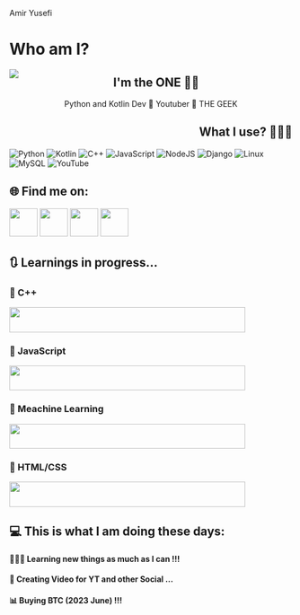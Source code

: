 Amir Yusefi

# Who am I?
<img align="left" src="https://github.com/OFFICIALamir/OFFICALamir/assets/122598914/1641f0b6-724c-4ce5-8831-e7a75dec1e51">
<h2 align="center">I'm the ONE 🦹🏻</h2>
<p align="center">Python and Kotlin Dev 🐍 Youtuber 🦥 THE GEEK</p>
<h2 align="right">What I use? 👨🏻‍💻</h2>

![Python](https://img.shields.io/badge/python-3670A0?style=for-the-badge&logo=python&logoColor=ffdd54) ![Kotlin](https://img.shields.io/badge/kotlin-%237F52FF.svg?style=for-the-badge&logo=kotlin&logoColor=white) ![C++](https://img.shields.io/badge/c++-%2300599C.svg?style=for-the-badge&logo=c%2B%2B&logoColor=white) ![JavaScript](https://img.shields.io/badge/javascript-%23323330.svg?style=for-the-badge&logo=javascript&logoColor=%23F7DF1E) ![NodeJS](https://img.shields.io/badge/node.js-6DA55F?style=for-the-badge&logo=node.js&logoColor=white) ![Django](https://img.shields.io/badge/django-%23092E20.svg?style=for-the-badge&logo=django&logoColor=white) ![Linux](https://img.shields.io/badge/Linux-FCC624?style=for-the-badge&logo=linux&logoColor=black) ![MySQL](https://img.shields.io/badge/mysql-%2300f.svg?style=for-the-badge&logo=mysql&logoColor=white) ![YouTube](https://img.shields.io/badge/YouTube-%23FF0000.svg?style=for-the-badge&logo=YouTube&logoColor=white)

<h2 align="left">🌐 Find me on:</h2>
<a href="https://youtube.com/@CodingLovers"><img src="https://github.com/OFFICIALamir/OFFICALamir/blob/main/image/YouTube.png?raw=true" width="50" height="50"></a>
<a href="https://instagram.com/codinglovers_off"><img src="https://github.com/OFFICIALamir/OFFICALamir/blob/main/image/Instagram.png?raw=true" width="50" height="50"></a>
<a href="https://t.me/CodingLovers_OFF"><img src="https://github.com/OFFICIALamir/OFFICALamir/blob/main/image/Telegram.png?raw=true" width="50" height="50"></a>
<a href="https://twitter.com/Official____na"><img src="https://github.com/OFFICIALamir/OFFICALamir/blob/main/image/Twitter.png?raw=true" width="50" height="50"></a>

<h2 align="left">🔃 Learnings in progress...</h2>
<h3 align="left">📡 C++</h3> <img src="https://github.com/OFFICIALamir/OFFICALamir/blob/main/image/40%25.png?raw=true" width="420" height="44.4">
<h3 align="left">📡 JavaScript</h3> <img src="https://github.com/OFFICIALamir/OFFICALamir/blob/main/image/65%25.png?raw=true" width="420" height="44.4">
<h3 align="left">📡 Meachine Learning</h3> <img src="https://github.com/OFFICIALamir/OFFICALamir/blob/main/image/35%25.png?raw=true" width="420" height="44.4">
<h3 align="left">📡 HTML/CSS</h3> <img src="https://github.com/OFFICIALamir/OFFICALamir/blob/main/image/85%25.png?raw=true" width="420" height="44.4">

<h2 align="left">💻 This is what I am doing these days:</h2>
<h4 align="left">🧑🏻‍🔬 Learning new things as much as I can !!!</h4>
<h4 align="left">🎥 Creating Video for YT and other Social ...</h4>
<h4 align="left">📊 Buying BTC (2023 June) !!!</h4>
